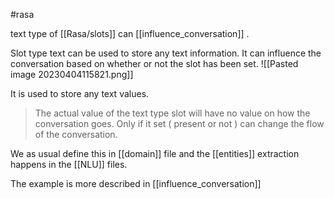 #rasa 

text type of [[Rasa/slots]] can [[influence_conversation]] . 


Slot type text can be used to store any text information.
It can influence the conversation based on whether or not
the slot has been set.
![[Pasted image 20230404115821.png]]

It is used to store any text values. 

> The actual value of the text type slot will have no value on how the conversation goes. Only if it set ( present or not ) can change the flow of the conversation. 


We as usual define this in [[domain]] file and the [[entities]] extraction happens in the [[NLU]] files. 

The example is more described in [[influence_conversation]] 